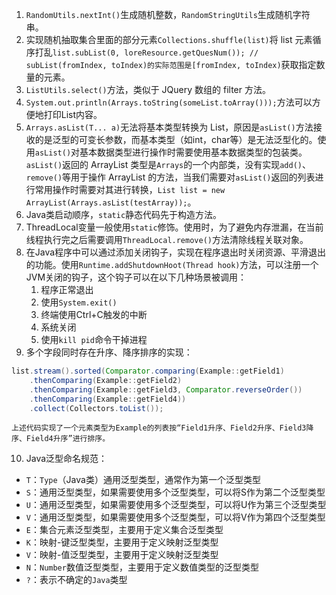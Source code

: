1. `RandomUtils.nextInt()`生成随机整数，`RandomStringUtils`生成随机字符串。
2. 实现随机抽取集合里面的部分元素`Collections.shuffle(list)`将 list 元素循序打乱`list.subList(0, loreResource.getQuesNum()); // subList(fromIndex, toIndex)的实际范围是[fromIndex, toIndex)`获取指定数量的元素。
3. `ListUtils.select()`方法，类似于 JQuery 数组的 filter 方法。
4. `System.out.println(Arrays.toString(someList.toArray()));`方法可以方便地打印List内容。
5. `Arrays.asList(T... a)`无法将基本类型转换为 List，原因是`asList()`方法接收的是泛型的可变长参数，而基本类型（如int，char等）是无法泛型化的。使用`asList()`对基本数据类型进行操作时需要使用基本数据类型的包装类。`asList()`返回的 ArrayList 类型是`Arrays`的一个内部类，没有实现`add()`、`remove()`等用于操作 ArrayList 的方法，当我们需要对`asList()`返回的列表进行常用操作时需要对其进行转换，`List list = new ArrayList(Arrays.asList(testArray));`。
6. Java类启动顺序，`static`静态代码先于构造方法。
7. ThreadLocal变量一般使用`static`修饰。使用时，为了避免内存泄漏，在当前线程执行完之后需要调用`ThreadLocal.remove()`方法清除线程关联对象。
8. 在Java程序中可以通过添加关闭钩子，实现在程序退出时关闭资源、平滑退出的功能。使用`Runtime.addShutdownHoot(Thread hook)`方法，可以注册一个JVM关闭的钩子，这个钩子可以在以下几种场景被调用：
   1. 程序正常退出
   2. 使用`System.exit()`
   3. 终端使用Ctrl+C触发的中断
   4. 系统关闭
   5. 使用`kill pid`命令干掉进程
9. 多个字段同时存在升序、降序排序的实现：
```java
list.stream().sorted(Comparator.comparing(Example::getField1)
    .thenComparing(Example::getField2)
    .thenComparing(Example::getField3, Comparator.reverseOrder())
    .thenComparing(Example::getField4))
    .collect(Collectors.toList());
```
	上述代码实现了一个元素类型为Example的列表按“Field1升序、Field2升序、Field3降序、Field4升序”进行排序。

10. Java泛型命名规范：
- `T`：`Type`（Java类）通用泛型类型，通常作为第一个泛型类型
- `S`：通用泛型类型，如果需要使用多个泛型类型，可以将S作为第二个泛型类型
- `U`：通用泛型类型，如果需要使用多个泛型类型，可以将U作为第三个泛型类型
- `V`：通用泛型类型，如果需要使用多个泛型类型，可以将V作为第四个泛型类型
- `E`：集合元素泛型类型，主要用于定义集合泛型类型
- `K`：映射-键泛型类型，主要用于定义映射泛型类型
- `V`：映射-值泛型类型，主要用于定义映射泛型类型
- `N`：`Number`数值泛型类型，主要用于定义数值类型的泛型类型
- `?`：表示不确定的`Java`类型
